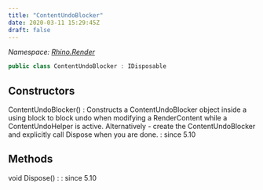 ```yaml
---
title: "ContentUndoBlocker"
date: 2020-03-11 15:29:45Z
draft: false
---
```


*Namespace: [Rhino.Render](../)*

```cs
public class ContentUndoBlocker : IDisposable
```
## Constructors

ContentUndoBlocker()
: Constructs a ContentUndoBlocker object inside a using block to block undo when modifying a RenderContent
     while a ContentUndoHelper is active. Alternatively - create the ContentUndoBlocker and explicitly call Dispose when you are done.
: since 5.10
## Methods

void Dispose()
: 
: since 5.10

